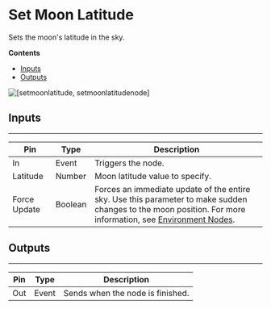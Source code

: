 # Set Moon Latitude<a name="set-moon-latitude-node"></a>

Sets the moon's latitude in the sky\.

**Contents**
+ [Inputs](#set-moon-latitude-node-input)
+ [Outputs](#set-moon-latitude-node-output)

![\[setmoonlatitude, setmoonlatitudenode\]](http://docs.aws.amazon.com/lumberyard/latest/userguide/images/scripting/script-canvas/scriptcanvasnodes/script-canvas-set-moon-latitude-node.png)

## Inputs<a name="set-moon-latitude-node-input"></a>


****  

| Pin | Type | Description | 
| --- | --- | --- | 
| In | Event | Triggers the node\. | 
| Latitude | Number | Moon latitude value to specify\. | 
| Force Update | Boolean |  Forces an immediate update of the entire sky\. Use this parameter to make sudden changes to the moon position\. For more information, see [Environment Nodes](script-canvas-environment-nodes.md)\.  | 

## Outputs<a name="set-moon-latitude-node-output"></a>


****  

| Pin | Type | Description | 
| --- | --- | --- | 
| Out | Event | Sends when the node is finished\. | 